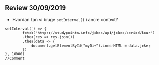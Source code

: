 ## Review 30/09/2019

* Hvordan kan vi bruge `setInterval()` i andre context?
```
setInterval(() => {
		fetch("https://studypoints.info/jokes/api/jokes/period/hour")
        .then(res => res.json())
        .then(data => {
            document.getElementById("myDiv").innerHTML = data.joke;
        })
}, 10000)
//Comment
```
